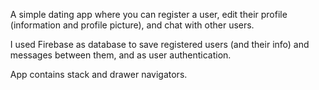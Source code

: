 <ul>A simple dating app where you can register a user, edit their profile (information and profile picture), and chat with other users.</ul>
<ul>I used Firebase as database to save registered users (and their info) and messages between them, and as user authentication.</ul>
<ul>App contains stack and drawer navigators.</ul>
